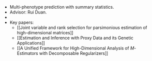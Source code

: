 - Multi-phenotype prediction with summary statistics.
- Advisor: Rui Duan.
-
- Key papers:
	- [[Joint variable and rank selection for parsimonious estimation of high-dimensional matrices]]
	- [[Estimation and Inference with Proxy Data and its Genetic Applications]]
	- [[A Unified Framework for High-Dimensional Analysis of $M$-Estimators with Decomposable Regularizers]]